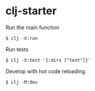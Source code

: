 # clj-starter

Run the main function

    $ clj -X:run

Run tests

    $ clj -X:test '{:dirs ["test"]}'

Develop with hot code reloading.

    $ clj -M:dev